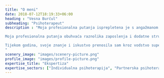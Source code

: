 ```yaml
---
title: "O meni"
date: 2018-07-12T18:19:33+06:00
heading : "Vesna Burčul"
subheading: "Psihoterapeut"
description : "Moja profesionalna putanja isprepletena je s angažmanom na području socijalnog rada i psihoterapije, što mi je donijelo zanimljivu i bogatu životnu priču. Osnovnu i srednju školu završila sam u Zadru, nakon čega sam nastavila svoje akademsko obrazovanje na Pravnom fakultetu u Zagrebu. Diplomirala sam socijalni rad i stekla zvanje magistra socijalnog rada. Tijekom svoje karijere, aktivno sam se usavršavala kroz različite stručne edukacije, posjedujući certifikate iz kibernetike i sistemske psihoterapije te iz supervizije psihosocijalnog rada i obiteljskog savjetovanja.

Moja profesionalna putanja obuhvaća raznolika zaposlenja i dodatne stručne angažmane. Radila sam u Caritasu zadarske nadbiskupije, Obiteljskom savjetovalištu Caritasa te u sustavu socijalne skrbi. Osim toga, imala sam priliku raditi s različitim skupinama ljudi, uključujući povratnike u Benkovac i Obrovac, hrvatske branitelje te roditelje čija su djeca oboljela od psihoze.

Tijekom godina, svoje znanje i iskustvo prenosila sam kroz vodstvo supervizijskih grupa diljem Hrvatske. Aktivno sam sudjelovala u supervizijskom radu u Zadru, Šibeniku i Zagrebu te sam bila dio projekta 'Škola puna mogućnosti za pomoćnike u nastavi'. Moja strast prema pružanju podrške i razvoju stručnih vještina vodila me kroz različite aspekte socijalnog rada i psihoterapije, te me i danas motivira da kontinuirano doprinosim zajednici i razvoju struke.
"
scenery_image: "images/scenery-picture.png"
profile_image: "images/profile-picture.png"
expertise_title: "Ekspertiza"
expertise_sectors: ["Individualna psihoterapija", "Partnerska psihoterapija", "Obiteljska psihoterapija", "Savjetovanje", "Supervizija"]
---
```


